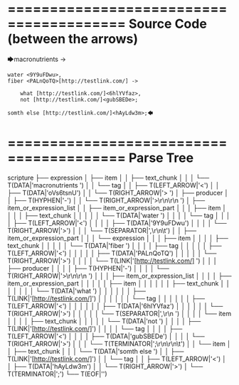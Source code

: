========================================
Source Code (between the arrows)
========================================

🡆macronutrients <oVs6tsnU> ->

    water <9Y9uFDwu>,
	fiber <PALnQoTQ>[http://testlink.com/] ->

        what [http://testlink.com/]<6hlYVfaz>,
        not [http://testlink.com/]<gubSBEDe>;

	somth else [http://testlink.com/]<hAyLdw3m>;🡄

========================================
Parse Tree
========================================

scripture
├── expression
│   ├── item
│   │   ├── text_chunk
│   │   │   └── T(DATA|'macronutrients ')
│   │   └── tag
│   │       ├── T(LEFT_ARROW|'<')
│   │       ├── T(DATA|'oVs6tsnU')
│   │       └── T(RIGHT_ARROW|'> ')
│   ├── producer
│   │   ├── T(HYPHEN|'-')
│   │   └── T(RIGHT_ARROW|'>\r\n\r\n    ')
│   ├── item_or_expression_list
│   │   ├── item_or_expression_part
│   │   │   ├── item
│   │   │   │   ├── text_chunk
│   │   │   │   │   └── T(DATA|'water ')
│   │   │   │   └── tag
│   │   │   │       ├── T(LEFT_ARROW|'<')
│   │   │   │       ├── T(DATA|'9Y9uFDwu')
│   │   │   │       └── T(RIGHT_ARROW|'>')
│   │   │   └── T(SEPARATOR|',\r\n\t')
│   │   ├── item_or_expression_part
│   │   │   └── expression
│   │   │       ├── item
│   │   │       │   ├── text_chunk
│   │   │       │   │   └── T(DATA|'fiber ')
│   │   │       │   ├── tag
│   │   │       │   │   ├── T(LEFT_ARROW|'<')
│   │   │       │   │   ├── T(DATA|'PALnQoTQ')
│   │   │       │   │   └── T(RIGHT_ARROW|'>')
│   │   │       │   └── T(LINK|'[http://testlink.com/] ')
│   │   │       ├── producer
│   │   │       │   ├── T(HYPHEN|'-')
│   │   │       │   └── T(RIGHT_ARROW|'>\r\n\r\n        ')
│   │   │       ├── item_or_expression_list
│   │   │       │   ├── item_or_expression_part
│   │   │       │   │   ├── item
│   │   │       │   │   │   ├── text_chunk
│   │   │       │   │   │   │   └── T(DATA|'what ')
│   │   │       │   │   │   ├── T(LINK|'[http://testlink.com/]')
│   │   │       │   │   │   └── tag
│   │   │       │   │   │       ├── T(LEFT_ARROW|'<')
│   │   │       │   │   │       ├── T(DATA|'6hlYVfaz')
│   │   │       │   │   │       └── T(RIGHT_ARROW|'>')
│   │   │       │   │   └── T(SEPARATOR|',\r\n        ')
│   │   │       │   └── item
│   │   │       │       ├── text_chunk
│   │   │       │       │   └── T(DATA|'not ')
│   │   │       │       ├── T(LINK|'[http://testlink.com/]')
│   │   │       │       └── tag
│   │   │       │           ├── T(LEFT_ARROW|'<')
│   │   │       │           ├── T(DATA|'gubSBEDe')
│   │   │       │           └── T(RIGHT_ARROW|'>')
│   │   │       └── T(TERMINATOR|';\r\n\r\n\t')
│   │   └── item
│   │       ├── text_chunk
│   │       │   └── T(DATA|'somth else ')
│   │       ├── T(LINK|'[http://testlink.com/]')
│   │       └── tag
│   │           ├── T(LEFT_ARROW|'<')
│   │           ├── T(DATA|'hAyLdw3m')
│   │           └── T(RIGHT_ARROW|'>')
│   └── T(TERMINATOR|';')
└── T(EOF|'<EOF>')